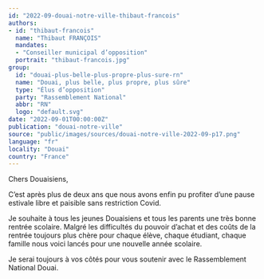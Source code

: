 ```yaml
---
id: "2022-09-douai-notre-ville-thibaut-francois"
authors:
- id: "thibaut-francois"
  name: "Thibaut FRANÇOIS"
  mandates: 
  - "Conseiller municipal d’opposition"
  portrait: "thibaut-francois.jpg"
group:
  id: "douai-plus-belle-plus-propre-plus-sure-rn"
  name: "Douai, plus belle, plus propre, plus sûre"
  type: "Élus d’opposition"
  party: "Rassemblement National"
  abbr: "RN"
  logo: "default.svg"
date: "2022-09-01T00:00:00Z"
publication: "douai-notre-ville"
source: "public/images/sources/douai-notre-ville-2022-09-p17.png"
language: "fr"
locality: "Douai"
country: "France"
---
```


Chers Douaisiens,

C’est après plus de deux ans que nous avons enfin pu profiter d’une pause estivale libre et paisible sans restriction Covid.

Je souhaite à tous les jeunes Douaisiens et tous les parents une très bonne rentrée scolaire. Malgré les difficultés du pouvoir d’achat et des coûts de la rentrée toujours plus chère pour chaque élève, chaque étudiant, chaque famille nous voici lancés pour une nouvelle année scolaire.

Je serai toujours à vos côtés pour vous soutenir avec le Rassemblement National Douai.
